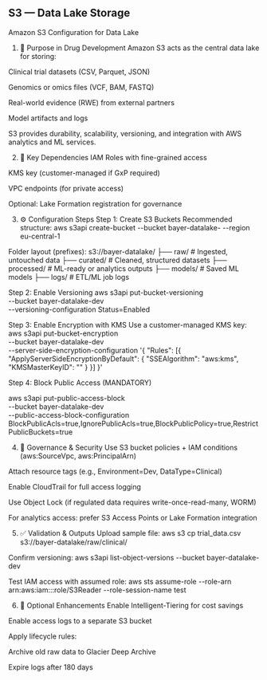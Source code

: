 ## S3 — Data Lake Storage
Amazon S3 Configuration for Data Lake

1. 🎯 Purpose in Drug Development
Amazon S3 acts as the central data lake for storing:

Clinical trial datasets (CSV, Parquet, JSON)

Genomics or omics files (VCF, BAM, FASTQ)

Real-world evidence (RWE) from external partners

Model artifacts and logs

S3 provides durability, scalability, versioning, and integration with AWS analytics and ML services.

2. 🔗 Key Dependencies
IAM Roles with fine-grained access

KMS key (customer-managed if GxP required)

VPC endpoints (for private access)

Optional: Lake Formation registration for governance

3. ⚙️ Configuration Steps
Step 1: Create S3 Buckets
Recommended structure:
aws s3api create-bucket --bucket bayer-datalake-<env> --region eu-central-1

Folder layout (prefixes):
s3://bayer-datalake/
├── raw/               # Ingested, untouched data
├── curated/           # Cleaned, structured datasets
├── processed/         # ML-ready or analytics outputs
├── models/            # Saved ML models
├── logs/              # ETL/ML job logs


Step 2: Enable Versioning
aws s3api put-bucket-versioning \
  --bucket bayer-datalake-dev \
  --versioning-configuration Status=Enabled

Step 3: Enable Encryption with KMS
Use a customer-managed KMS key:
aws s3api put-bucket-encryption \
  --bucket bayer-datalake-dev \
  --server-side-encryption-configuration '{
    "Rules": [{
      "ApplyServerSideEncryptionByDefault": {
        "SSEAlgorithm": "aws:kms",
        "KMSMasterKeyID": "<your-kms-key-id>"
      }
    }]
  }'

Step 4: Block Public Access (MANDATORY)

aws s3api put-public-access-block \
  --bucket bayer-datalake-dev \
  --public-access-block-configuration BlockPublicAcls=true,IgnorePublicAcls=true,BlockPublicPolicy=true,RestrictPublicBuckets=true

4. 🔐 Governance & Security
Use S3 bucket policies + IAM conditions (aws:SourceVpc, aws:PrincipalArn)

Attach resource tags (e.g., Environment=Dev, DataType=Clinical)

Enable CloudTrail for full access logging

Use Object Lock (if regulated data requires write-once-read-many, WORM)

For analytics access: prefer S3 Access Points or Lake Formation integration

5. ✅ Validation & Outputs
Upload sample file:
aws s3 cp trial_data.csv s3://bayer-datalake/raw/clinical/

Confirm versioning:
aws s3api list-object-versions --bucket bayer-datalake-dev

Test IAM access with assumed role:
aws sts assume-role --role-arn arn:aws:iam::<acct>:role/S3Reader --role-session-name test

6. 🌱 Optional Enhancements
Enable Intelligent-Tiering for cost savings

Enable access logs to a separate S3 bucket

Apply lifecycle rules:

Archive old raw data to Glacier Deep Archive

Expire logs after 180 days

